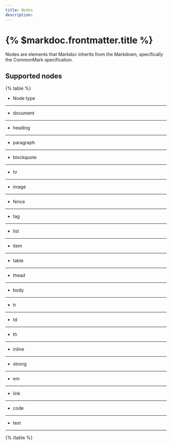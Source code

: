 ```yaml
---
title: Nodes
description: 
---
```


# {% $markdoc.frontmatter.title %}

Nodes are elements that Markdoc inherits from the Markdown, specifically the CommonMark specification. 

## Supported nodes

{% table %}
* Node type
---
* document
---
* heading
---
* paragraph
---
* blockquote
---
* hr
---
* image
---
* fence
---
* tag
---
* list
---
* item
---
* table
---
* thead
---
* body
---
* tr
---
* td
---
* th
---
* inline
---
* strong
---
* em
---
* link
---
* code
---
* text
---
{% /table %}